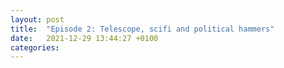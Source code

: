 ```yaml
---
layout: post
title:  "Episode 2: Telescope, scifi and political hammers"
date:   2021-12-29 13:44:27 +0100
categories: 
---
```


